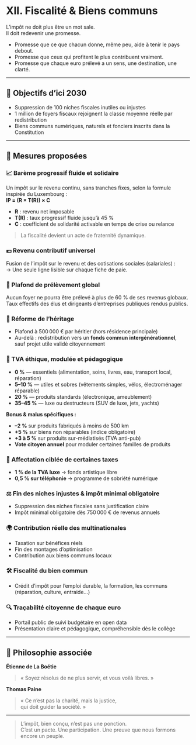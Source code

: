 # XII. Fiscalité & Biens communs

L’impôt ne doit plus être un mot sale.  
Il doit redevenir une promesse.

- Promesse que ce que chacun donne, même peu, aide à tenir le pays debout.  
- Promesse que ceux qui profitent le plus contribuent vraiment.  
- Promesse que chaque euro prélevé a un sens, une destination, une clarté.

---

## 🎯 Objectifs d’ici 2030

- Suppression de 100 niches fiscales inutiles ou injustes  
- 1 million de foyers fiscaux rejoignent la classe moyenne réelle par redistribution  
- Biens communs numériques, naturels et fonciers inscrits dans la Constitution  

---

## 📜 Mesures proposées

### 📈 Barème progressif fluide et solidaire  
Un impôt sur le revenu continu, sans tranches fixes, selon la formule inspirée du Luxembourg :  
**IP = (R × T(R)) × C**  
- **R** : revenu net imposable  
- **T(R)** : taux progressif fluide jusqu’à 45 %  
- **C** : coefficient de solidarité activable en temps de crise ou relance  
> La fiscalité devient un acte de fraternité dynamique.

### 💶 Revenu contributif universel  
Fusion de l’impôt sur le revenu et des cotisations sociales (salariales) :  
→ Une seule ligne lisible sur chaque fiche de paie.

### 🚫 Plafond de prélèvement global  
Aucun foyer ne pourra être prélevé à plus de 60 % de ses revenus globaux.  
Taux effectifs des élus et dirigeants d’entreprises publiques rendus publics.

### 🧬 Réforme de l’héritage  
- Plafond à 500 000 € par héritier (hors résidence principale)  
- Au-delà : redistribution vers un **fonds commun intergénérationnel**,  
  sauf projet utile validé citoyennement  

### 🛒 TVA éthique, modulée et pédagogique  
- **0 %** — essentiels (alimentation, soins, livres, eau, transport local, réparation)  
- **5–10 %** — utiles et sobres (vêtements simples, vélos, électroménager réparable)  
- **20 %** — produits standards (électronique, ameublement)  
- **35–45 %** — luxe ou destructeurs (SUV de luxe, jets, yachts)

**Bonus & malus spécifiques :**  
- **–2 %** sur produits fabriqués à moins de 500 km  
- **+5 %** sur biens non réparables (indice obligatoire)  
- **+3 à 5 %** sur produits sur-médiatisés (TVA anti-pub)  
- **Vote citoyen annuel** pour moduler certaines familles de produits  

### 🎯 Affectation ciblée de certaines taxes  
- **1 % de la TVA luxe** → fonds artistique libre  
- **0,5 % sur téléphonie** → programme de sobriété numérique  

### ⚖️ Fin des niches injustes & impôt minimal obligatoire  
- Suppression des niches fiscales sans justification claire  
- Impôt minimal obligatoire dès 750 000 € de revenus annuels  

### 🌍 Contribution réelle des multinationales  
- Taxation sur bénéfices réels  
- Fin des montages d’optimisation  
- Contribution aux biens communs locaux  

### 🛠 Fiscalité du bien commun  
- Crédit d’impôt pour l’emploi durable, la formation, les communs (réparation, culture, entraide…)

### 🔍 Traçabilité citoyenne de chaque euro  
- Portail public de suivi budgétaire en open data  
- Présentation claire et pédagogique, compréhensible dès le collège  

---

## 🧠 Philosophie associée

**Étienne de La Boétie**  
> « Soyez résolus de ne plus servir, et vous voilà libres. »

**Thomas Paine**  
> « Ce n’est pas la charité, mais la justice,  
> qui doit guider la société. »

---

> L’impôt, bien conçu, n’est pas une ponction.  
> C’est un pacte. Une participation. Une preuve que nous formons encore un peuple.

